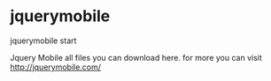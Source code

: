 jquerymobile
============

jquerymobile start

Jquery Mobile all files you can download here. for more you can visit http://jquerymobile.com/
